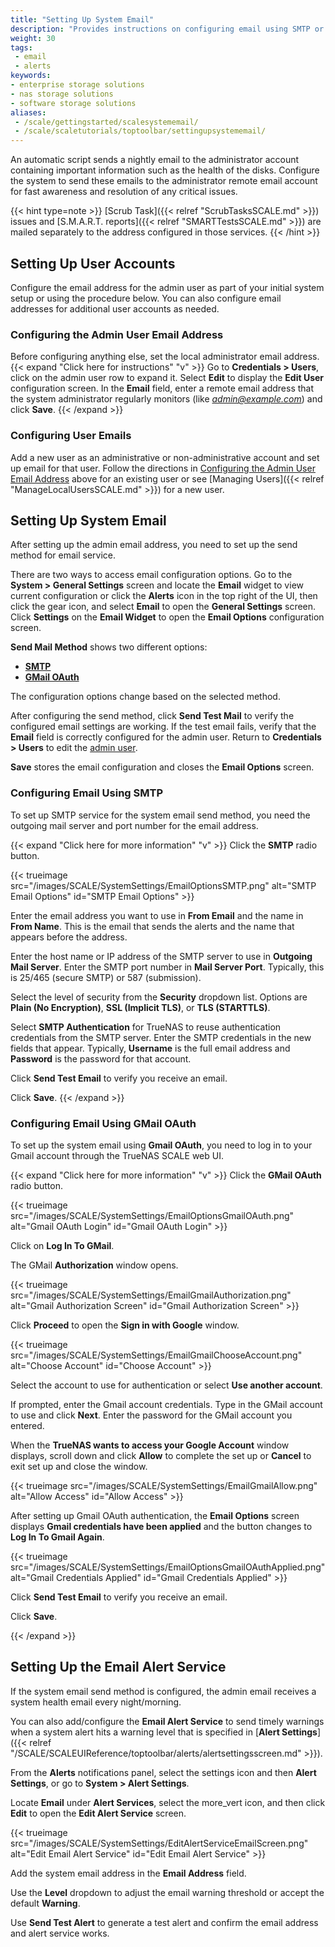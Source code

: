 ```yaml
---
title: "Setting Up System Email"
description: "Provides instructions on configuring email using SMTP or GMail OAuth and setting up the email alert service in SCALE."
weight: 30
tags:
 - email
 - alerts
keywords:
- enterprise storage solutions
- nas storage solutions
- software storage solutions
aliases:
 - /scale/gettingstarted/scalesystememail/
 - /scale/scaletutorials/toptoolbar/settingupsystememail/
---
```


An automatic script sends a nightly email to the administrator account containing important information such as the health of the disks.
Configure the system to send these emails to the administrator remote email account for fast awareness and resolution of any critical issues.

{{< hint type=note >}}
[Scrub Task]({{< relref "ScrubTasksSCALE.md" >}}) issues and [S.M.A.R.T. reports]({{< relref "SMARTTestsSCALE.md" >}}) are mailed separately to the address configured in those services.
{{< /hint >}}

## Setting Up User Accounts

Configure the email address for the admin user as part of your initial system setup or using the procedure below.
You can also configure email addresses for additional user accounts as needed.

### Configuring the Admin User Email Address

Before configuring anything else, set the local administrator email address.
{{< expand "Click here for instructions" "v" >}}
Go to **Credentials > Users**, click on the admin user row to expand it. Select **Edit** to display the **Edit User** configuration screen.
In the **Email** field, enter a remote email address that the system administrator regularly monitors (like *admin@example.com*) and click **Save**.
{{< /expand >}}

### Configuring User Emails

Add a new user as an administrative or non-administrative account and set up email for that user.
Follow the directions in [Configuring the Admin User Email Address](#configuring-the-admin-user-email-address) above for an existing user or see [Managing Users]({{< relref "ManageLocalUsersSCALE.md" >}}) for a new user.

## Setting Up System Email

After setting up the admin email address, you need to set up the send method for email service.

There are two ways to access email configuration options.
Go to the **System > General Settings** screen and locate the **Email** widget to view current configuration or click the **Alerts** <span class="iconify" data-icon="mdi:bell"></span> icon in the top right of the UI, then click the gear <span class="iconify" data-icon="mdi:cog"></span> icon, and select **Email** to open the **General Settings** screen.
Click **Settings** on the **Email Widget** to open the **Email Options** configuration screen.

**Send Mail Method** shows two different options:

* [**SMTP**](#setting-up-email-using-smtp)
* [**GMail OAuth**](#setting-up-email-using-gmail-oauth)

The configuration options change based on the selected method.

After configuring the send method, click **Send Test Mail** to verify the configured email settings are working.
If the test email fails, verify that the **Email** field is correctly configured for the admin user.
Return to **Credentials > Users** to edit the [admin user](#configuring-the-administration-user-email-address).

**Save** stores the email configuration and closes the **Email Options** screen.

### Configuring Email Using SMTP

To set up SMTP service for the system email send method, you need the outgoing mail server and port number for the email address.

{{< expand "Click here for more information" "v" >}}
Click the **SMTP** radio button.

{{< trueimage src="/images/SCALE/SystemSettings/EmailOptionsSMTP.png" alt="SMTP Email Options" id="SMTP Email Options" >}}

Enter the email address you want to use in **From Email** and the name in **From Name**.
This is the email that sends the alerts and the name that appears before the address.

Enter the host name or IP address of the SMTP server to use in **Outgoing Mail Server**.
Enter the SMTP port number in **Mail Server Port**.
Typically, this is 25/465 (secure SMTP) or 587 (submission).

Select the level of security from the **Security** dropdown list.
Options are **Plain (No Encryption)**, **SSL (Implicit TLS)**, or **TLS (STARTTLS)**.

Select **SMTP Authentication** for TrueNAS to reuse authentication credentials from the SMTP server.
Enter the SMTP credentials in the new fields that appear.
Typically, **Username** is the full email address and **Password** is the password for that account.

Click **Send Test Email** to verify you receive an email.

Click **Save**.
{{< /expand >}}

### Configuring Email Using GMail OAuth

To set up the system email using **Gmail OAuth**, you need to log in to your Gmail account through the TrueNAS SCALE web UI.

{{< expand "Click here for more information" "v" >}}
Click the **GMail OAuth** radio button.

{{< trueimage src="/images/SCALE/SystemSettings/EmailOptionsGmailOAuth.png" alt="Gmail OAuth Login" id="Gmail OAuth Login" >}}

Click on **Log In To GMail**.

The GMail **Authorization** window opens.

{{< trueimage src="/images/SCALE/SystemSettings/EmailGmailAuthorization.png" alt="Gmail Authorization Screen" id="Gmail Authorization Screen" >}}

Click **Proceed** to open the **Sign in with Google** window.

{{< trueimage src="/images/SCALE/SystemSettings/EmailGmailChooseAccount.png" alt="Choose Account" id="Choose Account" >}}

Select the account to use for authentication or select **Use another account**.

If prompted, enter the Gmail account credentials.
Type in the GMail account to use and click **Next**.
Enter the password for the GMail account you entered.

When the **TrueNAS wants to access your Google Account** window displays, scroll down and click **Allow** to complete the set up or **Cancel** to exit set up and close the window.

{{< trueimage src="/images/SCALE/SystemSettings/EmailGmailAllow.png" alt="Allow Access" id="Allow Access" >}}

After setting up Gmail OAuth authentication, the **Email Options** screen displays **Gmail credentials have been applied** and the button changes to **Log In To Gmail Again**.

{{< trueimage src="/images/SCALE/SystemSettings/EmailOptionsGmailOAuthApplied.png" alt="Gmail Credentials Applied" id="Gmail Credentials Applied" >}}

Click **Send Test Email** to verify you receive an email.

Click **Save**.

{{< /expand >}}

## Setting Up the Email Alert Service

If the system email send method is configured, the admin email receives a system health email every night/morning.

You can also add/configure the **Email Alert Service** to send timely warnings when a system alert hits a warning level that is specified in [**Alert Settings**]({{< relref "/SCALE/SCALEUIReference/toptoolbar/alerts/alertsettingsscreen.md" >}}).

From the **Alerts** <span class="material-icons">notifications</span> panel, select the <span class="material-icons">settings</span> icon and then **Alert Settings**, or go to **System > Alert Settings**.

Locate **Email** under **Alert Services**, select the <span class="material-icons">more_vert</span> icon, and then click **Edit** to open the **Edit Alert Service** screen.

{{< trueimage src="/images/SCALE/SystemSettings/EditAlertServiceEmailScreen.png" alt="Edit Email Alert Service" id="Edit Email Alert Service" >}}

Add the system email address in the **Email Address** field.

Use the **Level** dropdown to adjust the email warning threshold or accept the default **Warning**.

Use **Send Test Alert** to generate a test alert and confirm the email address and alert service works.
